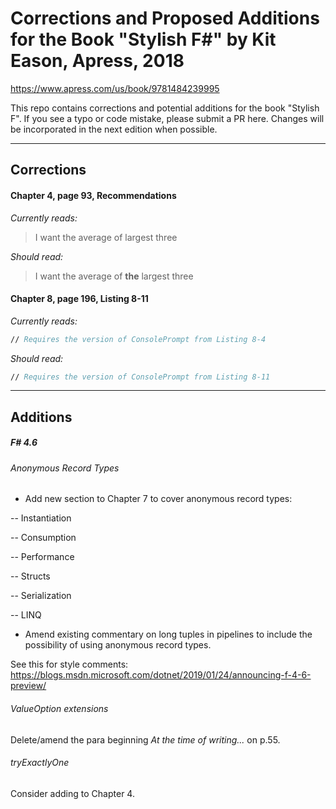 # Corrections and Proposed Additions for the Book "Stylish F#" by Kit Eason, Apress, 2018

https://www.apress.com/us/book/9781484239995

This repo contains corrections and potential additions for the book "Stylish F". If you see a typo or code mistake,
please submit a PR here. Changes will be incorporated in the next edition when possible.

---

## Corrections

#### Chapter 4, page 93, Recommendations

*Currently reads:*

> I want the average of largest three

*Should read:*

> I want the average of **the** largest three

#### Chapter 8, page 196, Listing 8-11

*Currently reads:*

```fsharp
// Requires the version of ConsolePrompt from Listing 8-4
```

*Should read:*

```fsharp
// Requires the version of ConsolePrompt from Listing 8-11
```
---

## Additions

##### F# 4.6

###### Anonymous Record Types

- Add new section to Chapter 7 to cover anonymous record types:


-- Instantiation


-- Consumption


-- Performance


-- Structs


-- Serialization


-- LINQ

- Amend existing commentary on long tuples in pipelines to include the
possibility of using anonymous record types.

See this for style comments: https://blogs.msdn.microsoft.com/dotnet/2019/01/24/announcing-f-4-6-preview/

###### ValueOption extensions

Delete/amend the para beginning *At the time of writing...* on p.55.


###### tryExactlyOne

Consider adding to Chapter 4.